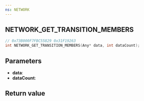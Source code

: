 ```yaml
---
ns: NETWORK
---
```

## NETWORK_GET_TRANSITION_MEMBERS

```c
// 0x73B000F7FBC55829 0x31F19263
int NETWORK_GET_TRANSITION_MEMBERS(Any* data, int dataCount);
```


## Parameters
* **data**:
* **dataCount**:

## Return value
